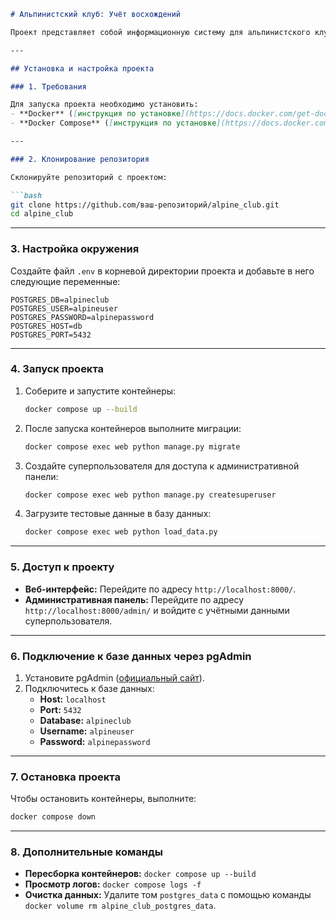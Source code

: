 ```markdown
# Альпинистский клуб: Учёт восхождений

Проект представляет собой информационную систему для альпинистского клуба, которая позволяет вести учёт восхождений, управлять данными об альпинистах и горах, а также формировать отчёты и аналитические выборки. Система разработана с использованием Django, PostgreSQL и Docker.

---

## Установка и настройка проекта

### 1. Требования

Для запуска проекта необходимо установить:
- **Docker** ([инструкция по установке](https://docs.docker.com/get-docker/))
- **Docker Compose** ([инструкция по установке](https://docs.docker.com/compose/install/))

---

### 2. Клонирование репозитория

Склонируйте репозиторий с проектом:

```bash
git clone https://github.com/ваш-репозиторий/alpine_club.git
cd alpine_club
```

---

### 3. Настройка окружения

Создайте файл `.env` в корневой директории проекта и добавьте в него следующие переменные:

```env
POSTGRES_DB=alpineclub
POSTGRES_USER=alpineuser
POSTGRES_PASSWORD=alpinepassword
POSTGRES_HOST=db
POSTGRES_PORT=5432
```

---

### 4. Запуск проекта

1. Соберите и запустите контейнеры:

   ```bash
   docker compose up --build
   ```

2. После запуска контейнеров выполните миграции:

   ```bash
   docker compose exec web python manage.py migrate
   ```

3. Создайте суперпользователя для доступа к административной панели:

   ```bash
   docker compose exec web python manage.py createsuperuser
   ```

4. Загрузите тестовые данные в базу данных:

   ```bash
   docker compose exec web python load_data.py
   ```

---

### 5. Доступ к проекту

- **Веб-интерфейс:** Перейдите по адресу `http://localhost:8000/`.
- **Административная панель:** Перейдите по адресу `http://localhost:8000/admin/` и войдите с учётными данными суперпользователя.

---

### 6. Подключение к базе данных через pgAdmin

1. Установите pgAdmin ([официальный сайт](https://www.pgadmin.org/)).
2. Подключитесь к базе данных:
   - **Host:** `localhost`
   - **Port:** `5432`
   - **Database:** `alpineclub`
   - **Username:** `alpineuser`
   - **Password:** `alpinepassword`

---

### 7. Остановка проекта

Чтобы остановить контейнеры, выполните:

```bash
docker compose down
```

---

### 8. Дополнительные команды

- **Пересборка контейнеров:** `docker compose up --build`
- **Просмотр логов:** `docker compose logs -f`
- **Очистка данных:** Удалите том `postgres_data` с помощью команды `docker volume rm alpine_club_postgres_data`.

```